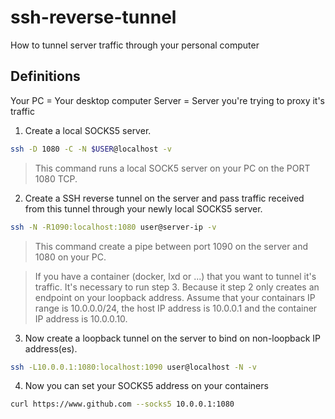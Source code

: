 # ssh-reverse-tunnel
How to tunnel server traffic through your personal computer

## Definitions
Your PC = Your desktop computer
Server  = Server you're trying to proxy it's traffic


1. Create a local SOCKS5 server.
```sh
ssh -D 1080 -C -N $USER@localhost -v
```
> This command runs a local SOCK5 server on your PC on the PORT 1080 TCP.


2. Create a SSH reverse tunnel on the server and pass traffic received from this tunnel through your newly local SOCKS5 server.
```sh
ssh -N -R1090:localhost:1080 user@server-ip -v
```
> This command create a pipe between port 1090 on the server and 1080 on your PC.

> If you have a container (docker, lxd or ...) that you want to tunnel it's traffic. It's necessary to run step 3. Because it step 2 only creates an endpoint on your loopback address. Assume that your containars IP range is 10.0.0.0/24, the host IP address is 10.0.0.1 and the container IP address is 10.0.0.10.

3. Now create a loopback tunnel on the server to bind on non-loopback IP address(es). 
```sh
ssh -L10.0.0.1:1080:localhost:1090 user@localhost -N -v
```
 
 4. Now you can set your SOCKS5 address on your containers
 ```sh
 curl https://www.github.com --socks5 10.0.0.1:1080
 ```
